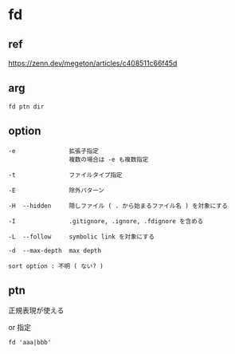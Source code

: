 
#  fd


## ref

https://zenn.dev/megeton/articles/c408511c66f45d


## arg

```
fd ptn dir
```


## option

```
-e               拡張子指定
                 複数の場合は -e も複数指定

-t               ファイルタイプ指定

-E               除外パターン

-H  --hidden     隠しファイル ( . から始まるファイル名 ) を対象にする

-I               .gitignore, .ignore, .fdignore を含める

-L  --follow     symbolic link を対象にする

-d  --max-depth  max depth
```


```
sort option : 不明 ( ない? )
```


## ptn

正規表現が使える


or 指定

```
fd 'aaa|bbb'
```



